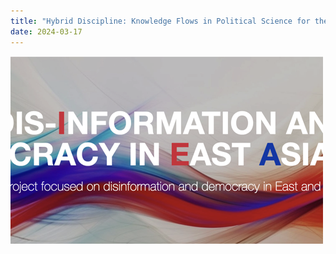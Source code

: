 ```yaml
---
title: "Hybrid Discipline: Knowledge Flows in Political Science for the past Century"
date: 2024-03-17
---
```


![d-idea](./medium_d-idea.png)
